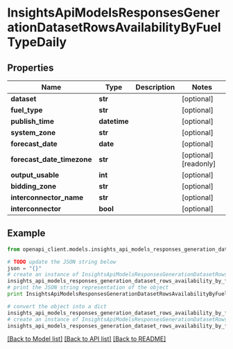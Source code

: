 # InsightsApiModelsResponsesGenerationDatasetRowsAvailabilityByFuelTypeDaily


## Properties
Name | Type | Description | Notes
------------ | ------------- | ------------- | -------------
**dataset** | **str** |  | [optional] 
**fuel_type** | **str** |  | [optional] 
**publish_time** | **datetime** |  | [optional] 
**system_zone** | **str** |  | [optional] 
**forecast_date** | **date** |  | [optional] 
**forecast_date_timezone** | **str** |  | [optional] [readonly] 
**output_usable** | **int** |  | [optional] 
**bidding_zone** | **str** |  | [optional] 
**interconnector_name** | **str** |  | [optional] 
**interconnector** | **bool** |  | [optional] 

## Example

```python
from openapi_client.models.insights_api_models_responses_generation_dataset_rows_availability_by_fuel_type_daily import InsightsApiModelsResponsesGenerationDatasetRowsAvailabilityByFuelTypeDaily

# TODO update the JSON string below
json = "{}"
# create an instance of InsightsApiModelsResponsesGenerationDatasetRowsAvailabilityByFuelTypeDaily from a JSON string
insights_api_models_responses_generation_dataset_rows_availability_by_fuel_type_daily_instance = InsightsApiModelsResponsesGenerationDatasetRowsAvailabilityByFuelTypeDaily.from_json(json)
# print the JSON string representation of the object
print InsightsApiModelsResponsesGenerationDatasetRowsAvailabilityByFuelTypeDaily.to_json()

# convert the object into a dict
insights_api_models_responses_generation_dataset_rows_availability_by_fuel_type_daily_dict = insights_api_models_responses_generation_dataset_rows_availability_by_fuel_type_daily_instance.to_dict()
# create an instance of InsightsApiModelsResponsesGenerationDatasetRowsAvailabilityByFuelTypeDaily from a dict
insights_api_models_responses_generation_dataset_rows_availability_by_fuel_type_daily_form_dict = insights_api_models_responses_generation_dataset_rows_availability_by_fuel_type_daily.from_dict(insights_api_models_responses_generation_dataset_rows_availability_by_fuel_type_daily_dict)
```
[[Back to Model list]](../README.md#documentation-for-models) [[Back to API list]](../README.md#documentation-for-api-endpoints) [[Back to README]](../README.md)


